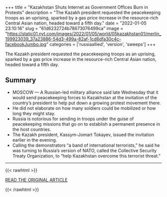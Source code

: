 +++
title = "Kazakhstan Shuts Internet as Government Offices Burn in Protests"
description = "The Kazakh president requested the peacekeeping troops as an uprising, sparked by a gas price increase in the resource-rich Central Asian nation, headed toward a fifth day."
date = "2022-01-05 23:10:16"
slug = "61d6232724b78673076499ca"
image = "https://static01.nyt.com/images/2022/01/05/world/05kazakhstan01/merlin_199923039_37a23886-54d3-499a-82af-1cd6dfa30c4c-facebookJumbo.jpg"
categories = ['russiaallied', 'version', 'sweeps']
+++

The Kazakh president requested the peacekeeping troops as an uprising, sparked by a gas price increase in the resource-rich Central Asian nation, headed toward a fifth day.

## Summary

- MOSCOW — A Russian-led military alliance said late Wednesday that it would send peacekeeping forces to Kazakhstan at the invitation of the country’s president to help put down a growing protest movement there.
- He did not elaborate on how many soldiers could be mobilized or how long they might stay.
- Russia is notorious for sending in troops under the guise of peacekeeping missions that go on to establish a permanent presence in the host countries.
- The Kazakh president, Kassym-Jomart Tokayev, issued the invitation earlier in the evening.
- Calling the demonstrators “a band of international terrorists,” he said he was turning to Russia’s version of NATO, called the Collective Security Treaty Organization, to “help Kazakhstan overcome this terrorist threat.”

---

{{< rawhtml >}}
  <p class="article-category">
    <a target="_blank" href="https://www.nytimes.com/2022/01/05/world/europe/kazakhstan-protests-gas-prices.html">READ THE ORIGINAL ARTICLE</a>
  </p>
{{< /rawhtml >}}
